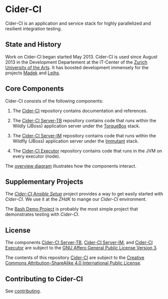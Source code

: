 Cider-CI
========

Cider-CI is an application and service stack for highly parallelized and
resilient integration testing. 

State and History
-----------------

Work on Cider-CI began started May 2013. Cider-CI is used since August 2013 in the
Development Departement at the IT-Center of the [Zurich University of the
Arts][]. It has boosted development immensely for the projects [Madek][] and
[Leihs][].


Core Components
---------------

Cider-CI consists of the following components:

1.  The [Cider-CI][] repository contains documentation and references.

2.  The [Cider-CI Server-TB][] repository contains code that runs within
    the Wildly (JBoss) application server under the [TorqueBox][] stack.

3.  The [Cider-CI Server-IM][] repository contains code that runs within
    the Wildfly (JBoss) application server under the [Immutant][] stack.

4.  The [Cider-CI Executor][] repository contains code that runs 
    in the JVM on every executor (node).

The [overview diagram][] illustrates how the components interact.


Supplementary Projects 
----------------------

The *[Cider-CI Ansible Setup][]*
project provides a way to get easily started with _Cider-CI_. We use it 
at the _ZHdK_ to mange our _Cider-CI_ environment. 


The [Bash Demo Project][] is probably the most simple project that demonstrates
testing with _Cider-CI_.



License
-------

The components [Cider-CI Server-TB][], [Cider-CI Server-IM][], and
[Cider-CI Executor][] are subject to the [GNU Affero General Public
License Version 3][].

The contents of this repository [Cider-CI][] are subject to the [Creative
Commons Attribution-ShareAlike 4.0 International Public License][].


Contributing to Cider-CI
------------------------

See [contributing](CONTRIBUTING.md). 




  [Bash Demo Project]: https://github.com/cider-ci/cider-ci_demo-project-bash
  [Cider-CI Ansible Setup]: https://github.com/cider-ci/cider-ci_ansible-setup
  [Cider-CI Executor]: https://github.com/cider-ci/cider-ci_executor
  [Cider-CI Server-IM]: https://github.com/cider-ci/cider-ci_server-im
  [Cider-CI Server-TB]: https://github.com/cider-ci/cider-ci_server-tb
  [Cider-CI]: https://github.com/cider-ci/cider-ci
  [Creative Commons Attribution-ShareAlike 4.0 International Public License]: http://creativecommons.org/licenses/by-sa/4.0/legalcode
  [GNU Affero General Public License Version 3]: http://www.gnu.org/licenses/agpl-3.0.html
  [Immutant]: http://immutant.org/
  [Leihs]: https://github.com/zhdk/leihs
  [Madek]: https://github.com/zhdk/madek
  [TorqueBox]: http://torquebox.org/
  [Zurich University of the Arts]: http://www.zhdk.ch/
  [overview diagram]: https://rawgithub.com/cider-ci/cider-ci/master/doc/overview.svg
